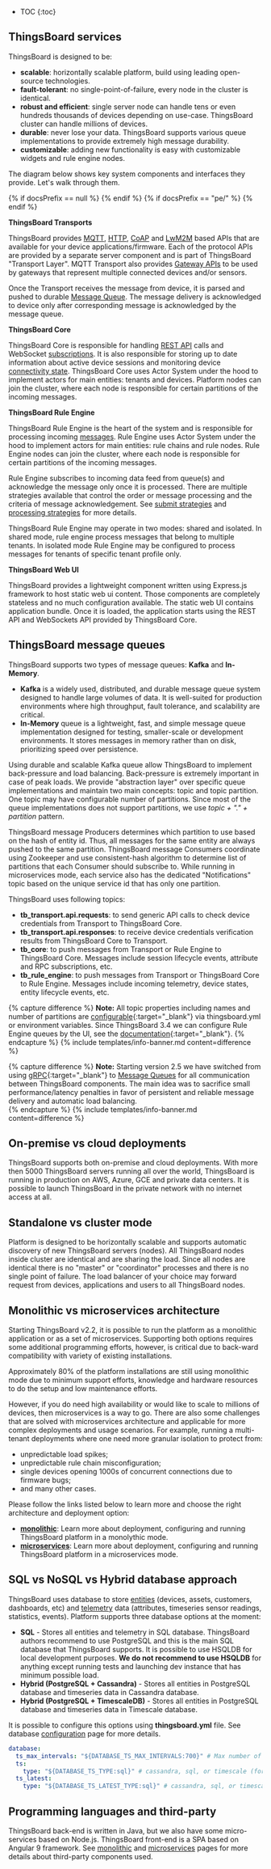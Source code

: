 * TOC
{:toc}

## ThingsBoard services

ThingsBoard is designed to be:

* **scalable**: horizontally scalable platform, build using leading open-source technologies.
* **fault-tolerant**: no single-point-of-failure, every node in the cluster is identical.
* **robust and efficient**: single server node can handle tens or even hundreds thousands of devices depending on use-case. 
ThingsBoard cluster can handle millions of devices.
* **durable**: never lose your data. ThingsBoard supports various queue implementations to provide extremely high message durability.
* **customizable**: adding new functionality is easy with customizable widgets and rule engine nodes.


The diagram below shows key system components and interfaces they provide. Let's walk through them.


{% if docsPrefix == null %}
<object width="100%" data="/images/reference/thingsboard-architecture.svg"></object>
{% endif %}
{% if docsPrefix == "pe/" %}
<object width="100%" data="/images/reference/thingsboard-architecture-pe.svg"></object>
{% endif %}


**ThingsBoard Transports**
 
ThingsBoard provides [MQTT](/docs/{{docsPrefix}}reference/mqtt-api/), [HTTP](/docs/{{docsPrefix}}reference/http-api/), [CoAP](/docs/{{docsPrefix}}reference/coap-api/) and [LwM2M](/docs/{{docsPrefix}}reference/lwm2m-api/) based APIs that are available for your device applications/firmware. 
Each of the protocol APIs are provided by a separate server component and is part of ThingsBoard "Transport Layer". 
MQTT Transport also provides [Gateway APIs](/docs/{{docsPrefix}}reference/gateway-mqtt-api/) to be used by gateways that represent multiple connected devices and/or sensors.

Once the Transport receives the message from device, it is parsed and pushed to durable [Message Queue](/docs/{{docsPrefix}}reference/#message-queues-are-awesome). 
The message delivery is acknowledged to device only after corresponding message is acknowledged by the message queue.

**ThingsBoard Core**

ThingsBoard Core is responsible for handling [REST API](/docs/{{docsPrefix}}reference/rest-api/) calls and WebSocket [subscriptions](/docs/{{docsPrefix}}user-guide/telemetry/#websocket-api).
It is also responsible for storing up to date information about active device sessions and monitoring device [connectivity state](/docs/{{docsPrefix}}user-guide/device-connectivity-status/).
ThingsBoard Core uses Actor System under the hood to implement actors for main entities: tenants and devices. 
Platform nodes can join the cluster, where each node is responsible for certain partitions of the incoming messages.

**ThingsBoard Rule Engine**

ThingsBoard Rule Engine is the heart of the system and is responsible for processing incoming [messages](/docs/{{docsPrefix}}user-guide/rule-engine-2-0/overview/#rule-engine-message).
Rule Engine uses Actor System under the hood to implement actors for main entities: rule chains and rule nodes.
Rule Engine nodes can join the cluster, where each node is responsible for certain partitions of the incoming messages.

Rule Engine subscribes to incoming data feed from queue(s) and acknowledge the message only once it is processed. 
There are multiple strategies available that control the order or message processing and the criteria of message acknowledgement.
See [submit strategies](/docs/{{docsPrefix}}user-guide/rule-engine-2-5/queues/#queue-submit-strategy) and [processing strategies](/docs/{{docsPrefix}}user-guide/rule-engine-2-5/queues/#queue-processing-strategy)
for more details.

ThingsBoard Rule Engine may operate in two modes: shared and isolated. In shared mode, rule engine process messages that belong to multiple tenants.
In isolated mode Rule Engine may be configured to process messages for tenants of specific tenant profile only. 

**ThingsBoard Web UI**

ThingsBoard provides a lightweight component written using Express.js framework to host static web ui content. 
Those components are completely stateless and no much configuration available. 
The static web UI contains application bundle. Once it is loaded, the application starts using the REST API and WebSockets API provided by ThingsBoard Core.  
 
## ThingsBoard message queues

ThingsBoard supports two types of message queues: **Kafka** and **In-Memory**.
- **Kafka** is a widely used, distributed, and durable message queue system designed to handle large volumes of data. It is well-suited for production environments where high throughput, fault tolerance, and scalability are critical.
- **In-Memory** queue is a lightweight, fast, and simple message queue implementation designed for testing, smaller-scale or development environments. It stores messages in memory rather than on disk, prioritizing speed over persistence.

Using durable and scalable Kafka queue allow ThingsBoard to implement back-pressure and load balancing. Back-pressure is extremely important in case of peak loads. 
We provide "abstraction layer" over specific queue implementations and maintain two main concepts: topic and topic partition. 
One topic may have configurable number of partitions. Since most of the queue implementations does not support partitions, we use *topic + "." + partition* pattern.
  
ThingsBoard message Producers determines which partition to use based on the hash of entity id. 
Thus, all messages for the same entity are always pushed to the same partition.
ThingsBoard message Consumers coordinate using Zookeeper and use consistent-hash algorithm to determine list of partitions that each Consumer should subscribe to.
While running in microservices mode, each service also has the dedicated "Notifications" topic based on the unique service id that has only one partition.      
   
ThingsBoard uses following topics:

 * **tb_transport.api.requests**: to send generic API calls to check device credentials from Transport to ThingsBoard Core.
 * **tb_transport.api.responses**: to receive device credentials verification results from ThingsBoard Core to Transport.
 * **tb_core**: to push messages from Transport or Rule Engine to ThingsBoard Core. Messages include session lifecycle events, attribute and RPC subscriptions, etc.
 * **tb_rule_engine**: to push messages from Transport or ThingsBoard Core to Rule Engine. Messages include incoming telemetry, device states, entity lifecycle events, etc.

{% capture difference %}
**Note:** All topic properties including names and number of partitions are [configurable](/docs/user-guide/install/{{docsPrefix}}config/){:target="_blank"} via thingsboard.yml or environment variables. 
Since ThingsBoard 3.4 we can configure Rule Engine queues by the UI, see the [documentation](/docs/{{docsPrefix}}user-guide/rule-engine-2-5/queues/){:target="_blank"}.
{% endcapture %}
{% include templates/info-banner.md content=difference %}

{% capture difference %}
**Note:** Starting version 2.5 we have switched from using [gRPC](https://grpc.io/){:target="_blank"} to [Message Queues](/docs/{{docsPrefix}}reference/#thingsboard-message-queues)
for all communication between ThingsBoard components. 
The main idea was to sacrifice small performance/latency penalties in favor of persistent and reliable message delivery and automatic load balancing.  
{% endcapture %}
{% include templates/info-banner.md content=difference %}

## On-premise vs cloud deployments

ThingsBoard supports both on-premise and cloud deployments. 
With more then 5000 ThingsBoard servers running all over the world, ThingsBoard is running in production on AWS, Azure, GCE and private data centers.
It is possible to launch ThingsBoard in the private network with no internet access at all.

## Standalone vs cluster mode

Platform is designed to be horizontally scalable and supports automatic discovery of new ThingsBoard servers (nodes). 
All ThingsBoard nodes inside cluster are identical and are sharing the load. 
Since all nodes are identical there is no "master" or "coordinator" processes and there is no single point of failure. 
The load balancer of your choice may forward request from devices, applications and users to all ThingsBoard nodes.

## Monolithic vs microservices architecture

Starting ThingsBoard v2.2, it is possible to run the platform as a monolithic application or as a set of microservices. 
Supporting both options requires some additional programming efforts, however, is critical due to back-ward compatibility with variety of existing installations.

Approximately 80% of the platform installations are still using monolithic mode due to minimum support efforts, knowledge and hardware resources to do the setup and low maintenance efforts.

However, if you do need high availability or would like to scale to millions of devices, then microservices is a way to go.
There are also some challenges that are solved with microservices architecture and applicable for more complex deployments and usage scenarios. 
For example, running a multi-tenant deployments where one need more granular isolation to protect from:

* unpredictable load spikes;
* unpredictable rule chain misconfiguration;
* single devices opening 1000s of concurrent connections due to firmware bugs;
* and many other cases.
 
Please follow the links listed below to learn more and choose the right architecture and deployment option:

* [**monolithic**](/docs/{{docsPrefix}}reference/monolithic): Learn more about deployment, configuring and running ThingsBoard platform in a monolythic mode.  
* [**microservices**](/docs/{{docsPrefix}}reference/msa): Learn more about deployment, configuring and running ThingsBoard platform in a microservices mode.
 

## SQL vs NoSQL vs Hybrid database approach

ThingsBoard uses database to store 
[entities](/docs/{{docsPrefix}}user-guide/entities-and-relations/) (devices, assets, customers, dashboards, etc) and 
[telemetry](/docs/{{docsPrefix}}user-guide/telemetry/) data (attributes, timeseries sensor readings, statistics, events). 
Platform supports three database options at the moment:

* **SQL** - Stores all entities and telemetry in SQL database. ThingsBoard authors recommend to use PostgreSQL and this is the main SQL database that ThingsBoard supports. 
It is possible to use HSQLDB for local development purposes. **We do not recommend to use HSQLDB** for anything except running tests and launching dev instance that has minimum possible load.
* **Hybrid (PostgreSQL + Cassandra)** - Stores all entities in PostgreSQL database and timeseries data in Cassandra database. 
* **Hybrid (PostgreSQL + TimescaleDB)** - Stores all entities in PostgreSQL database and timeseries data in Timescale database. 

It is possible to configure this options using **thingsboard.yml** file. See database [configuration](/docs/user-guide/install/{{docsPrefix}}config/) page for more details.

```yaml
database:
  ts_max_intervals: "${DATABASE_TS_MAX_INTERVALS:700}" # Max number of DB queries generated by single API call to fetch telemetry records
  ts:
    type: "${DATABASE_TS_TYPE:sql}" # cassandra, sql, or timescale (for hybrid mode, DATABASE_TS_TYPE value should be cassandra, or timescale)
  ts_latest:
    type: "${DATABASE_TS_LATEST_TYPE:sql}" # cassandra, sql, or timescale (for hybrid mode, DATABASE_TS_TYPE value should be cassandra, or timescale)

```

## Programming languages and third-party

ThingsBoard back-end is written in Java, but we also have some micro-services based on Node.js. ThingsBoard front-end is a SPA based on Angular 9 framework. 
See [monolithic](/docs/{{docsPrefix}}reference/monolithic) and [microservices](/docs/{{docsPrefix}}reference/monolithic) pages for more details about third-party components used.  